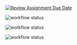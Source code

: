 [![Review Assignment Due Date](https://classroom.github.com/assets/deadline-readme-button-24ddc0f5d75046c5622901739e7c5dd533143b0c8e959d652212380cedb1ea36.svg)](https://classroom.github.com/a/B9F4RYVR)

![workflow status](https://github.com/JeromeNL/avans-devops-2324-joramthieme/actions/workflows/appgateway.yml/badge.svg)

![workflow status](https://github.com/JeromeNL/avans-devops-2324-joramthieme/actions/workflows/order.yml/badge.svg)

![workflow status](https://github.com/JeromeNL/avans-devops-2324-joramthieme/actions/workflows/return.yml/badge.svg)


